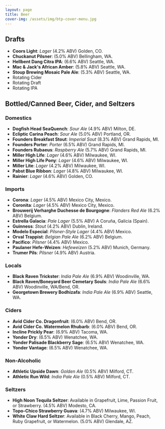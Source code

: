 ```yaml
---
layout: page
title: Beer
cover-img: /assets/img/btp-cover-menu.jpg
---
```


## Drafts

* **Coors Light**: *Lager* (4.2% ABV) Golden, CO.
* **Chuckanut Pilsner**: (5.0% ABV) Bellingham, WA.
* **Hellbent Dang Citra IPA**: (6.6% ABV) Seattle, WA.
* **Mac &amp; Jack's African Amber**: (5.8% ABV) Seattle, WA.
* **Stoup Brewing Mosaic Pale Ale**: (5.3% ABV) Seattle, WA.
* Rotating Cider
* Rotating Draft
* Rotating IPA

## Bottled/Canned Beer, Cider, and Seltzers

### Domestics

* **Dogfish Head SeaQuench**: *Sour Ale* (4.9% ABV) Milton, DE.
* **Ecliptic Carina Peach**: *Sour Ale* (5.0% ABV) Portland, OR.
* **Founders Breakfast Stout**: *Imperial Sout* (8.3% ABV) Grand Rapids, MI.
* **Founders Porter**: *Porter* (6.5% ABV) Grand Rapids, MI.
* **Founders Rubaeus**: *Raspberry Ale* (5.7% ABV) Grand Rapids, MI.
* **Miller High Life**: *Lager* (4.6% ABV) Milwaukee, WI.
* **Miller High Life Pony**: *Lager* (4.6% ABV) Milwaukee, WI.
* **Miller Lite**: *Lager* (4.2% ABV) Milwaukee, WI.
* **Pabst Blue Ribbon**: *Lager* (4.8% ABV) Milwaukee, WI.
* **Rainier**: *Lager* (4.6% ABV) Golden, CO.

### Imports

* **Corona**: *Lager* (4.5% ABV) Mexico City, Mexico.
* **Coronita**: *Lager* (4.5% ABV) Mexico City, Mexico.
* **Brouwerij Verharghe Duchesse de Bourgogne**: *Flanders Red Ale* (6.2% ABV) Belgium.
* **Estrella Galacia**: *Pale Lager* (5.5% ABV) A Coruña, Galicia (Spain).
* **Guinness**: *Stout* (4.2% ABV) Dublin, Ireland.
* **Modelo Especial**: *Pilsner-Style Lager* (4.4% ABV) Mexico.
* **Orval Trappist**: *Belgian Pale Ale* (6.2% ABV) Belgium.
* **Pacifico**: *Pilsner* (4.4% ABV) Mexico.
* **Paulaner Hefe-Weizen**: *Hefeweizen* (5.2% ABV) Munich, Germany.
* **Trumer Pils**: *Pilsner* (4.9% ABV) Austria.

### Locals

* **Black Raven Trickster**: *India Pale Ale* (6.9% ABV) Woodinville, WA.
* **Black Raven/Boneyard Beer Cemetary Souls**: *India Pale Ale* (6.6% ABV) Woodinville, WA/Bend, OR.
* **Georgetown Brewery Bodhizafa**: *India Pale Ale* (6.9% ABV) Seattle, WA.

### Ciders

* **Avid Cider Co. Dragonfruit**: (6.0% ABV) Bend, OR.
* **Avid Cider Co. Watermelon Rhubarb**: (6.0% ABV) Bend, OR.
* **Incline Prickly Pear**: (6.9% ABV) Tacoma, WA.
* **Yonder Dry**: (6.5% ABV) Wenatchee, WA.
* **Yonder Palisade Blackberry Sage**: (6.5% ABV) Wenatchee, WA.
* **Yonder Vantage**: (6.5% ABV) Wenatchee, WA.

### Non-Alcoholic

* **Athletic Upside Dawn**: *Golden Ale* (0.5% ABV) Milford, CT.
* **Athletic Run Wild**: *India Pale Ale* (0.5% ABV) Milford, CT.

### Seltzers

* **High Noon Tequila Seltzer**: Available in Grapefruit, Lime, Passion Fruit, or Strawberry. (4.5% ABV) Modesto, CA.
* **Topo-Chico Strawberry Guava**: (4.7% ABV) Milwaukee, WI.
* **White Claw Hard Seltzer**: Available in Black Cherry, Mango, Peach, Ruby Grapefruit, or Watermelon. (5.0% ABV) Glendale, AZ.
